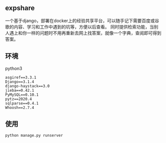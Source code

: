## expshare
一个基于django，部署在docker上的经验共享平台，可以随手记下需要百度或谷歌的内容、学习和工作中遇到的坑等，方便以后查看。
同时提供检索功能，当别人遇上和你一样的问题时不用再重新去网上找答案，就像一个字典，查阅即可得到答案。<br/>

## 环境
python3
```
asgiref==3.3.1
Django==3.1.4
django-haystack==3.0
jieba==0.42.1
PyMySQL==0.10.1
pytz==2020.4
sqlparse==0.4.1
Whoosh==2.7.4
```

## 使用
```
python manage.py runserver
```